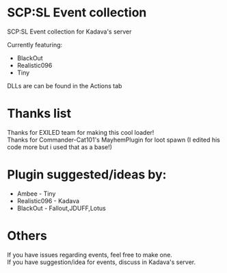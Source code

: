 # SCP:SL Event collection
SCP:SL Event collection for Kadava's server

Currently featuring:
- BlackOut
- Realistic096
- Tiny

DLLs are can be found in the Actions tab

# Thanks list
Thanks for EXILED team for making this cool loader!\
Thanks for Commander-Cat101's MayhemPlugin for loot spawn (I edited his code more but i used that as a base!)

# Plugin suggested/ideas by:
- Ambee - Tiny
- Realistic096 - Kadava
- BlackOut - Fallout,JDUFF,Lotus 

# Others
If you have issues regarding events, feel free to make one.\
If you have suggestion/idea for events, discuss in Kadava's server.
